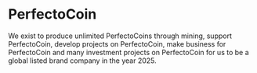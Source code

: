 # PerfectoCoin
We exist to produce unlimited PerfectoCoins through mining, support PerfectoCoin, develop projects on PerfectoCoin, make business for PerfectoCoin and many investment projects on PerfectoCoin for us to be a global listed brand company in the year 2025.
